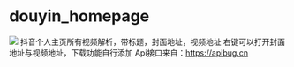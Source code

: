 # douyin_homepage
![](https://i.loli.net/2021/06/21/yBghrvlqo2SRfd6.png)
抖音个人主页所有视频解析，带标题，封面地址，视频地址
右键可以打开封面地址与视频地址，下载功能自行添加
Api接口来自：https://apibug.cn

